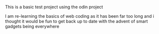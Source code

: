 This is a basic test project using the odin project

I am re-learning the basics of web coding as it has been far too long and i thought it would be fun to get back up to date with the advent of smart gadgets being everywhere